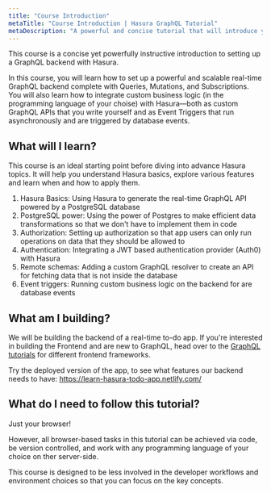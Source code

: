 ```yaml
---
title: "Course Introduction"
metaTitle: "Course Introduction | Hasura GraphQL Tutorial"
metaDescription: "A powerful and concise tutorial that will introduce you to setting up a GraphQL backend with Hasura GraphQL Engine."
---
```


This course is a concise yet powerfully instructive introduction to setting up a GraphQL backend with Hasura.

In this course, you will learn how to set up a powerful and scalable real-time GraphQL backend complete with Queries, Mutations, and Subscriptions. You will also learn how to integrate custom business logic (in the programming language of your choise) with Hasura—both as custom GraphQL APIs that you write yourself and as Event Triggers that run asynchronously and are triggered by database events.

## What will I learn?

This course is an ideal starting point before diving into advance Hasura topics. It will help you understand Hasura basics, explore various features and learn when and how to apply them.

1. Hasura Basics: Using Hasura to generate the real-time GraphQL API powered by a PostgreSQL database
2. PostgreSQL power: Using the power of Postgres to make efficient data transformations so that we don't have to implement them in code
3. Authorization: Setting up authorization so that app users can only run operations on data that they should be allowed to
4. Authentication: Integrating a JWT based authentication provider (Auth0) with Hasura
3. Remote schemas: Adding a custom GraphQL resolver to create an API for fetching data that is not inside the database
4. Event triggers: Running custom business logic on the backend for are database events


## What am I building?

We will be building the backend of a real-time to-do app. If you're interested in building the Frontend and are new to GraphQL, head over to the [GraphQL tutorials](https://hasura.io/learn/) for different frontend frameworks.

Try the deployed version of the app, to see what features our backend needs to have:
https://learn-hasura-todo-app.netlify.com/

## What do I need to follow this tutorial?

Just your browser!

However, all browser-based tasks in this tutorial can be achieved via code, be version controlled, and work with any programming language of your choice on ther server-side.

This course is designed to be less involved in the developer workflows and environment choices so that you can focus on the key concepts.
